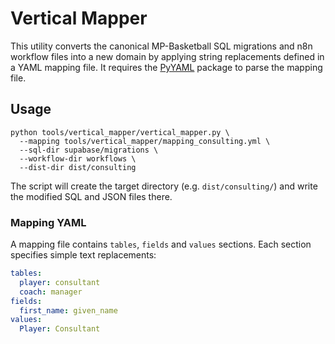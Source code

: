 # Vertical Mapper

This utility converts the canonical MP-Basketball SQL migrations and n8n workflow files
into a new domain by applying string replacements defined in a YAML mapping file.
It requires the [PyYAML](https://pyyaml.org/) package to parse the mapping file.

## Usage

```
python tools/vertical_mapper/vertical_mapper.py \
  --mapping tools/vertical_mapper/mapping_consulting.yml \
  --sql-dir supabase/migrations \
  --workflow-dir workflows \
  --dist-dir dist/consulting
```

The script will create the target directory (e.g. `dist/consulting/`) and write the
modified SQL and JSON files there.

### Mapping YAML

A mapping file contains `tables`, `fields` and `values` sections. Each section
specifies simple text replacements:

```yaml
tables:
  player: consultant
  coach: manager
fields:
  first_name: given_name
values:
  Player: Consultant
```

